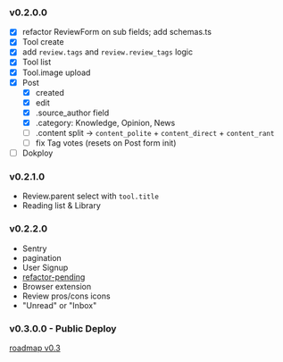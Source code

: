 ### v0.2.0.0

- [x] refactor ReviewForm on sub fields; add schemas.ts
- [x] Tool create
- [x] add `review.tags` and `review.review_tags` logic
- [x] Tool list
- [x] Tool.image upload
- [x] Post
	- [x] created
	- [x] edit
	- [x] .source_author field
    - [x] .category: Knowledge, Opinion, News
	- [ ] .content split -> `content_polite` + `content_direct` + `content_rant`
	- [ ] fix Tag votes (resets on Post form init)
- [ ] Dokploy

### v0.2.1.0

- Review.parent select with `tool.title`
- Reading list & Library

### v0.2.2.0

- Sentry
- pagination
- User Signup
- [refactor-pending](/docs/refactor-pending.md)
- Browser extension
- Review pros/cons icons
- "Unread" or "Inbox"

### v0.3.0.0 - Public Deploy

[roadmap v0.3](/docs/roadmap/roadmap-v0.3-public.md)
